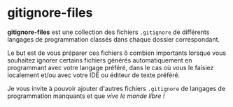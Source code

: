 # gitignore-files

**gitignore-files** est une collection des fichiers ```.gitignore``` de différents langages de programmation 
classés dans chaque dossier correspondant.

Le but est de vous préparer ces fichiers ô combien importants lorsque vous souhaitez ignorer certains fichiers générés 
automatiquement en programmant avec votre langage préféré, dans le cas où vous le faisiez localement et/ou avec votre IDE ou éditeur de texte
préféré.

Je vous invite à pouvoir ajouter d'autres fichiers ```.gitignore``` de langages de programmation manquants et que *vive le monde libre !*
